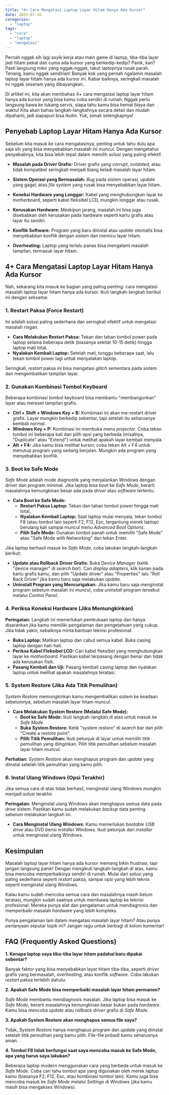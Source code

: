 ```yaml
---
title: "4+ Cara Mengatasi Laptop Layar Hitam Hanya Ada Kursor"
date: 2025-07-16
categories: 
  - "laptop"
tags: 
  - "cara"
  - "laptop"
  - "mengatasi"
---
```


Pernah nggak sih lagi asyik kerja atau main game di laptop, tiba-tiba layar jadi hitam pekat dan cuma ada kursor yang berkedip-kedip? Panik, kan? Pasti langsung mikir yang nggak-nggak, takut laptopnya rusak parah. Tenang, kamu nggak sendirian! Banyak kok yang pernah ngalamin masalah laptop layar hitam hanya ada kursor ini. Kabar baiknya, seringkali masalah ini nggak seseram yang dibayangkan.

Di artikel ini, kita akan membahas 4+ cara mengatasi laptop layar hitam hanya ada kursor yang bisa kamu coba sendiri di rumah. Nggak perlu langsung bawa ke tukang servis, siapa tahu kamu bisa hemat biaya dan waktu! Kita akan bahas langkah-langkahnya secara detail dan mudah dipahami, jadi siapapun bisa ikutin. Yuk, simak selengkapnya!

## Penyebab Laptop Layar Hitam Hanya Ada Kursor

Sebelum kita masuk ke cara mengatasinya, penting untuk tahu dulu apa saja sih yang bisa menyebabkan masalah ini muncul. Dengan mengetahui penyebabnya, kita bisa lebih tepat dalam memilih solusi yang paling efektif.

- **Masalah pada Driver Grafis:** Driver grafis yang _corrupt_, _outdated_, atau tidak kompatibel seringkali menjadi biang keladi masalah layar hitam.
    
- **Sistem Operasi yang Bermasalah:** _Bug_ pada sistem operasi, _update_ yang gagal, atau _file system_ yang rusak bisa menyebabkan layar hitam.
    
- **Koneksi Hardware yang Longgar:** Kabel yang menghubungkan layar ke motherboard, seperti kabel fleksibel LCD, mungkin longgar atau rusak.
    
- **Kerusakan Hardware:** Meskipun jarang, masalah ini bisa juga disebabkan oleh kerusakan pada hardware seperti kartu grafis atau layar itu sendiri.
    
- **Konflik Software:** Program yang baru diinstal atau _update_ otomatis bisa menyebabkan konflik dengan sistem dan memicu layar hitam.
    
- **Overheating:** Laptop yang terlalu panas bisa mengalami masalah tampilan, termasuk layar hitam.
    

## 4+ Cara Mengatasi Laptop Layar Hitam Hanya Ada Kursor

Nah, sekarang kita masuk ke bagian yang paling penting: cara mengatasi masalah laptop layar hitam hanya ada kursor. Ikuti langkah-langkah berikut ini dengan seksama:

### 1\. Restart Paksa (Force Restart)

Ini adalah solusi paling sederhana dan seringkali efektif untuk mengatasi masalah ringan.

- **Cara Melakukan Restart Paksa:** Tekan dan tahan tombol power pada laptop selama beberapa detik (biasanya sekitar 10-15 detik) hingga laptop mati total.
- **Nyalakan Kembali Laptop:** Setelah mati, tunggu beberapa saat, lalu tekan tombol power lagi untuk menyalakan laptop.

Seringkali, _restart_ paksa ini bisa mengatasi _glitch_ sementara pada sistem dan mengembalikan tampilan layar.

### 2\. Gunakan Kombinasi Tombol Keyboard

Beberapa kombinasi tombol keyboard bisa membantu "membangunkan" layar atau mereset tampilan grafis.

- **Ctrl + Shift + Windows Key + B:** Kombinasi ini akan me-restart driver grafis. Layar mungkin berkedip sebentar, tapi setelah itu seharusnya kembali normal.
- **Windows Key + P:** Kombinasi ini membuka menu _projector_. Coba tekan tombol ini beberapa kali dan pilih opsi yang berbeda (misalnya, "Duplicate" atau "Extend") untuk melihat apakah layar kembali menyala.
- **Alt + F4:** Jika kamu bisa melihat kursor, coba tekan Alt + F4 untuk menutup program yang sedang berjalan. Mungkin ada program yang menyebabkan konflik.

### 3\. Boot ke Safe Mode

_Safe Mode_ adalah mode diagnostik yang menjalankan Windows dengan driver dan program minimal. Jika laptop bisa _boot_ ke _Safe Mode_, berarti masalahnya kemungkinan besar ada pada _driver_ atau _software_ tertentu.

- **Cara Boot ke Safe Mode:**
    - **Restart Paksa Laptop:** Tekan dan tahan tombol power hingga mati total.
    - **Nyalakan Kembali Laptop:** Saat laptop mulai menyala, tekan tombol F8 (atau tombol lain seperti F2, F12, Esc, tergantung merek laptop) berulang kali sampai muncul menu _Advanced Boot Options_.
    - **Pilih Safe Mode:** Gunakan tombol panah untuk memilih "Safe Mode" atau "Safe Mode with Networking" dan tekan Enter.

Jika laptop berhasil masuk ke _Safe Mode_, coba lakukan langkah-langkah berikut:

- **Update atau Rollback Driver Grafis:** Buka _Device Manager_ (ketik "device manager" di _search bar_). Cari _display adapters_, klik kanan pada kartu grafis kamu, dan pilih "Update driver" atau "Properties" lalu "Roll Back Driver" jika kamu baru saja melakukan _update_.
- **Uninstall Program yang Mencurigakan:** Jika kamu baru saja menginstal program sebelum masalah ini muncul, coba _uninstall_ program tersebut melalui _Control Panel_.

### 4\. Periksa Koneksi Hardware (Jika Memungkinkan)

**Peringatan:** Langkah ini memerlukan pembukaan laptop dan hanya disarankan jika kamu memiliki pengalaman dan pengetahuan yang cukup. Jika tidak yakin, sebaiknya minta bantuan teknisi profesional.

- **Buka Laptop:** Matikan laptop dan cabut semua kabel. Buka casing laptop dengan hati-hati.
- **Periksa Kabel Fleksibel LCD:** Cari kabel fleksibel yang menghubungkan layar ke _motherboard_. Pastikan kabel terpasang dengan benar dan tidak ada kerusakan fisik.
- **Pasang Kembali dan Uji:** Pasang kembali casing laptop dan nyalakan laptop untuk melihat apakah masalahnya teratasi.

### 5\. System Restore (Jika Ada Titik Pemulihan)

_System Restore_ memungkinkan kamu mengembalikan sistem ke keadaan sebelumnya, sebelum masalah layar hitam muncul.

- **Cara Melakukan System Restore (Melalui Safe Mode):**
    - **Boot ke Safe Mode:** Ikuti langkah-langkah di atas untuk masuk ke _Safe Mode_.
    - **Buka System Restore:** Ketik "system restore" di _search bar_ dan pilih "Create a restore point".
    - **Pilih Titik Pemulihan:** Ikuti petunjuk di layar untuk memilih titik pemulihan yang diinginkan. Pilih titik pemulihan sebelum masalah layar hitam muncul.

**Perhatian:** _System Restore_ akan menghapus program dan _update_ yang diinstal setelah titik pemulihan yang kamu pilih.

### 6\. Instal Ulang Windows (Opsi Terakhir)

Jika semua cara di atas tidak berhasil, menginstal ulang Windows mungkin menjadi solusi terakhir.

**Peringatan:** Menginstal ulang Windows akan menghapus semua data pada _drive_ sistem. Pastikan kamu sudah melakukan _backup_ data penting sebelum melakukan langkah ini.

- **Cara Menginstal Ulang Windows:** Kamu memerlukan _bootable USB drive_ atau DVD berisi _installer_ Windows. Ikuti petunjuk dari _installer_ untuk menginstal ulang Windows.

## Kesimpulan

Masalah laptop layar hitam hanya ada kursor memang bikin frustrasi, tapi jangan langsung panik! Dengan mengikuti langkah-langkah di atas, kamu bisa mencoba memperbaikinya sendiri di rumah. Mulai dari solusi yang paling sederhana seperti _restart_ paksa, sampai opsi yang lebih teknis seperti menginstal ulang Windows.

Kalau kamu sudah mencoba semua cara dan masalahnya masih belum teratasi, mungkin sudah saatnya untuk membawa laptop ke teknisi profesional. Mereka punya alat dan pengalaman untuk mendiagnosis dan memperbaiki masalah _hardware_ yang lebih kompleks.

Punya pengalaman lain dalam mengatasi masalah layar hitam? Atau punya pertanyaan seputar topik ini? Jangan ragu untuk berbagi di kolom komentar!

## FAQ (Frequently Asked Questions)

**1\. Kenapa laptop saya tiba-tiba layar hitam padahal baru dipakai sebentar?**

Banyak faktor yang bisa menyebabkan layar hitam tiba-tiba, seperti _driver_ grafis yang bermasalah, _overheating_, atau konflik _software_. Coba lakukan _restart_ paksa terlebih dahulu.

**2\. Apakah Safe Mode bisa memperbaiki masalah layar hitam permanen?**

_Safe Mode_ membantu mendiagnosis masalah. Jika laptop bisa masuk ke _Safe Mode_, berarti masalahnya kemungkinan besar bukan pada _hardware_. Kamu bisa mencoba _update_ atau _rollback driver_ grafis di _Safe Mode_.

**3\. Apakah System Restore akan menghapus semua file saya?**

Tidak, _System Restore_ hanya menghapus program dan _update_ yang diinstal setelah titik pemulihan yang kamu pilih. File-file pribadi kamu seharusnya aman.

**4\. Tombol F8 tidak berfungsi saat saya mencoba masuk ke Safe Mode, apa yang harus saya lakukan?**

Beberapa laptop modern menggunakan cara yang berbeda untuk masuk ke _Safe Mode_. Coba cari tahu tombol apa yang digunakan oleh merek laptop kamu (biasanya F2, F12, Esc, atau kombinasi tombol lain). Kamu juga bisa mencoba masuk ke _Safe Mode_ melalui _Settings_ di Windows (jika kamu masih bisa mengakses Windows).
